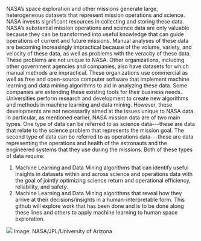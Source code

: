 NASA’s space exploration and other missions generate large, heterogeneous datasets that
represent mission operations and science. NASA invests significant resources in collecting and
storing these data. NASA’s substantial mission operations and science data are only valuable
because they can be transformed into useful knowledge that can guide operations of current and
future missions. Manual analyses of these data are becoming increasingly impractical because of
the volume, variety, and velocity of these data, as well as problems with the veracity of these
data.
These problems are not unique to NASA. Other organizations, including other government
agencies and companies, also have datasets for which manual methods are impractical. These
organizations use commercial as well as free and open-source computer software that implement
machine learning and data mining algorithms to aid in analyzing these data. Some companies are
extending these existing tools for their business needs. Universities perform research and
development to create new algorithms and methods in machine learning and data mining.
However, these developments are not necessarily aimed at the issues unique to NASA data. In
particular, as mentioned earlier, NASA mission data are of two main types. One type of data can
be referred to as science data---these are data that relate to the science problem that represents
the mission goal. The second type of data can be referred to as operations data---these are data
representing the operations and health of the astronauts and the engineered systems that they use
during the missions. Both of these types of data require:
1. Machine Learning and Data Mining algorithms that can identify useful insights in datasets
within and across science and operations data with the goal of jointly optimizing science return
and operational efficiency, reliability, and safety.
2. Machine Learning and Data Mining algorithms that reveal how they arrive at their
decisions/insights in a human-interpretable form.
This github will explore work that has been done and is to be done along these lines and others
to apply machine learning to human space exploration.

![](https://github.com/mj555/modules/blob/master/output_GLK8jZ(1).gif)
Image: NASA/JPL/University of Arizona 
